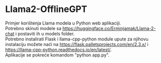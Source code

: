 # Llama2-OfflineGPT
Primjer korištenja Llama modela u Python web aplikaciji. <br />
Potrebno skinuti modele sa https://huggingface.co/Erminjamak/Llama-2-chat i postaviti ih u models folder. <br />
Potrebno instalirati Flask i llama-cpp-python module upute za njihovu instalaciju možete naći na https://flask.palletsprojects.com/en/2.3.x/ i https://llama-cpp-python.readthedocs.io/en/latest/. <br />
Aplikacije se pokreće komandom "python app.py".


